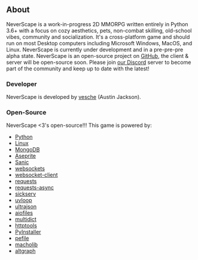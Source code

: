 ## About

NeverScape is a work-in-progress 2D MMORPG written entirely in Python 3.6+ with a focus on cozy aesthetics, pets, non-combat skilling, old-school vibes, community and socialization. It's a cross-platform game and should run on most Desktop computers including Microsoft Windows, MacOS, and Linux. NeverScape is currently under development and in a pre-pre-pre alpha state. NeverScape is an open-source project on [GitHub](https://github.com/NeverScape), the client & server will be open-source soon. Please join [our Discord](https://discord.gg/uwmq5cp) server to become part of the community and keep up to date with the latest!

### Developer

NeverScape is developed by [vesche](https://github.com/vesche) (Austin Jackson).

### Open-Source

NeverScape <3's open-source!!! This game is powered by:

* [Python](https://github.com/python)
* [Linux](https://github.com/torvalds/linux)
* [MongoDB](https://github.com/mongodb/mongo)
* [Aseprite](https://github.com/aseprite/aseprite)
* [Sanic](https://github.com/huge-success/sanic)
* [websockets](https://github.com/aaugustin/websockets)
* [websocket-client](https://github.com/websocket-client/websocket-client)
* [requests](https://github.com/psf/requests)
* [requests-async](https://github.com/encode/requests-async)
* [sickserv](https://github.com/vesche/sickserv)
* [uvloop](https://github.com/MagicStack/uvloop)
* [ultrajson](https://github.com/esnme/ultrajson)
* [aiofiles](https://github.com/Tinche/aiofiles)
* [multidict](https://github.com/aio-libs/multidict)
* [httptools](https://github.com/MagicStack/httptools)
* [PyInstaller](https://github.com/pyinstaller/pyinstaller)
* [pefile](https://github.com/erocarrera/pefile)
* [macholib](https://bitbucket.org/ronaldoussoren/macholib)
* [altgraph](https://bitbucket.org/ronaldoussoren/altgraph)

